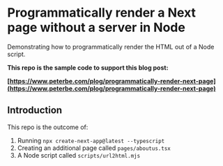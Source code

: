 # Programmatically render a Next page without a server in Node

Demonstrating how to programmatically render the HTML out of a Node script.

**This repo is the sample code to support this blog post:**

**[https://www.peterbe.com/plog/programmatically-render-next-page](https://www.peterbe.com/plog/programmatically-render-next-page)**

## Introduction

This repo is the outcome of:

1. Running `npx create-next-app@latest --typescript`
1. Creating an additional page called `pages/aboutus.tsx`
1. A Node script called `scripts/url2html.mjs`
